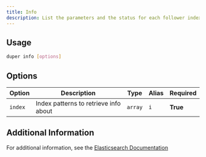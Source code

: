```yaml
---
title: Info
description: List the parameters and the status for each follower index on your follower cluster. For example, the results include follower index names, leader index names, replication options and whether the follower indices are active or paused.
---
```


## Usage

```sh
duper info [options]
```

## Options

| Option | Description | Type | Alias | Required |
| -------- | ----------- | ------- | --------- | ------ |
| `index` | Index patterns to retrieve info about | `array` | `i` | **True** |

## Additional Information

For additional information, see the [Elasticsearch Documentation](https://www.elastic.co/guide/en/elasticsearch/reference/current/ccr-get-follow-info.html)

